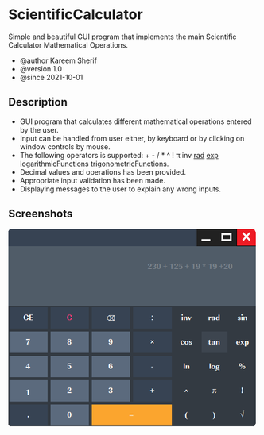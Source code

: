 # ScientificCalculator
Simple and beautiful GUI program that implements the main Scientific Calculator Mathematical Operations.
* @author Kareem Sherif
* @version 1.0
* @since 2021-10-01

## Description
- GUI program that calculates different mathematical operations entered by the user.
- Input can be handled from user either, by keyboard or by clicking on window controls by mouse.
- The following operators is supported: + - / * ^ ! π inv [rad](https://en.wikipedia.org/wiki/Radian) [exp](https://en.wikipedia.org/wiki/Exponential_function) [logarithmicFunctions](https://en.wikipedia.org/wiki/Logarithm) [trigonometricFunctions](https://en.wikipedia.org/wiki/Trigonometric_functions).
- Decimal values and operations has been provided.
- Appropriate input validation has been made.
- Displaying messages to the user to explain any wrong inputs.

## Screenshots

![](Screenshots/ui_1.png)
